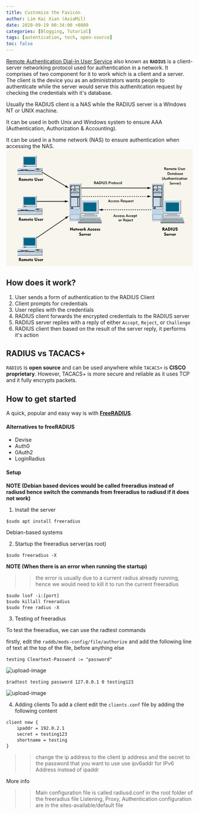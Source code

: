 ```yaml
---
title: Customize the Favicon
author: Lim Kai Xian (AxiaMil)
date: 2020-09-19 00:34:00 +0800
categories: [Blogging, Tutorial]
tags: [autentication, tech, open-source]
toc: false
---
```



[Remote Authentication Dial-In User Service](https://en.wikipedia.org/wiki/RADIUS) also known as **`RADIUS`** is a client-server networking protocol 
used for authentication in a network. It comprises of two component for it to work which is a client and a server. The client is the device you as an
administrators wants people to authenticate while the server would serve this authenitcation request by checking the credentials with it's database.

Usually the RADIUS client is a NAS while the RADIUS server is a WIndows NT or UNIX machine.

It can be used in both Unix and Windows system to ensure AAA (Authentication, Authorization & Accounting).

It can be used in a home network (NAS) to ensure authentication when accessing the NAS.
![upload-image](/assets/img/sample/RADIUS-Server.gif)

## How does it work?
1. User sends a form of authentication to the RADIUS Client
2. Client prompts for credentials 
3. User replies with the credentials
4. RADIUS client forwards the encrypted credentials to the RADIUS server
5. RADIUS server replies with a reply of either `Accept`, `Reject`, or `Challenge`
6. RADIUS client then based on the result of the server reply, it performs it's action

## RADIUS vs TACACS+

`RADIUS` is **open source** and can be used anywhere while `TACACS+` is **CISCO proprietary**.
However, TACACS+ is more secure and reliable as it uses TCP and it fully encrypts packets.

## How to get started

A quick, popular and easy way is with [**FreeRADIUS**](https://freeradius.org/).

#### Alternatives to freeRADIUS
- Devise
- Auth0
- 0Auth2
- LoginRadius

#### Setup
**NOTE (Debian based devices would be called freeradius instead of radiusd hence switch the commands from freeradius to radiusd if it does not work)**

1. Install the server
```
$sudo apt install freeradius
```

Debian-based systems

2. Startup the freeradius server(as root)
```
$sudo freeradius -X 
```

**NOTE (When there is an error when running the startup)**
>> the error is usually due to a current radius already running, hence we would need to kill it to run the current freeradius 
```
$sudo lsof -i:[port]
$sudo killall freeradius
$sudo free radius -X
```

3. Testing of freeradius

To test the freeradius, we can use the radtest commands

firstly, edit the `raddb/mods-config/file/authorize` and add the following line of text at the top of the file, before anything else
```
testing Cleartext-Password := "password"
```
![upload-image](/assets/img/sample/added-testing-code.png)
```
$radtest testing password 127.0.0.1 0 testing123
```
![upload-image](/assets/img/sample/radtest-testing-successful.png)


4. Adding clients
To add a client edit the `clients.conf` file by adding the following content
```
client new {
	ipaddr = 192.0.2.1
	secret = testing123
	shortname = testing
}
```
>> change the ip address to the client ip address and the secret to the password that you want to use
>> use ipv6addr for IPv6 Address instead of ipaddr
>> 

More info 
>> Main configuration file is called radiusd.conf in the root folder of the freeradius file 
>> Listening, Proxy, Authentication configuration are in the sites-available/default file